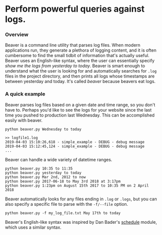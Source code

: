 # Perform powerful queries against logs.
### Overview
Beaver is a command line utility that parses log files. When modern applications run, they generate a plethora of logging content, and it is often cumbersome to find the small tidbit of information that's actually useful.
Beaver uses an English-like syntax, where the user can essentially specify _show me the logs from yesterday to today_. Beaver is smart enough to understand what the user is looking for and automatically searches for `.log` files in the project directory, and then prints all logs whose timestamps are between yesterday and today.
It's called _beaver_ because beavers eat logs.

### A quick example
Beaver parses log files based on a given date and time range, so you don't have to. Perhaps you'd like to see the logs for your website since the last time you pushed to production last Wednesday. This can be accomplished easily with beaver.
```
python beaver.py Wednesday to today
```
```
>> logfile1.log
2019-04-03 15:10:26,618 - simple_example - DEBUG - debug message
2019-04-03 15:12:45,124 - simple_example - DEBUG - debug message
...
```
Beaver can handle a wide variety of datetime ranges.
```
python beaver.py 10:35 to 11:35
python beaver.py yesterday to today
python beaver.py Mar 2nd, 2012 to now
python beaver.py 2017-06-18 to May 3rd 2018 at 3:17pm
python beaver.py 1:23pm on August 15th 2017 to 10:35 PM on 2 April 2018
```
Beaver automatically looks for any files ending in `.log` or `.logs`, but you can also specify a specific file to parse with the `-f/--file` option.
```
python beaver.py -f my_log_file.txt May 17th to today
```
Beaver's English-like syntax was inspired by Dan Bader's [schedule](https://github.com/dbader/schedule) module, which uses a similar syntax.